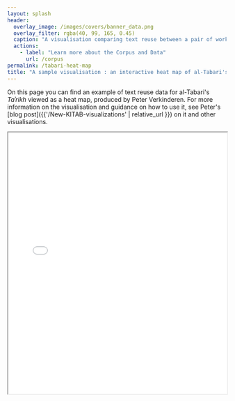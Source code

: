 ```yaml
---
layout: splash
header:
  overlay_image: /images/covers/banner_data.png
  overlay_filter: rgba(40, 99, 165, 0.45)
  caption: "A visualisation comparing text reuse between a pair of works"
  actions:
    - label: "Learn more about the Corpus and Data"
      url: /corpus
permalink: /tabari-heat-map
title: "A sample visualisation : an interactive heat map of al-Tabari's *Taʾrikh*"
---
```


On this page you can find an example of text reuse data for al-Tabari's *Taʾrikh* viewed as a heat map, produced by Peter Verkinderen. For more information on the visualisation and guidance on how to use it, see Peter's [blog post]({{'/New-KITAB-visualizations' | relative_url }}) on it and other visualisations. 

<iframe src = "/_pages/applications/0310Tabari.Tarikh_310.html" height = "600" width ="100%"> </iframe>
